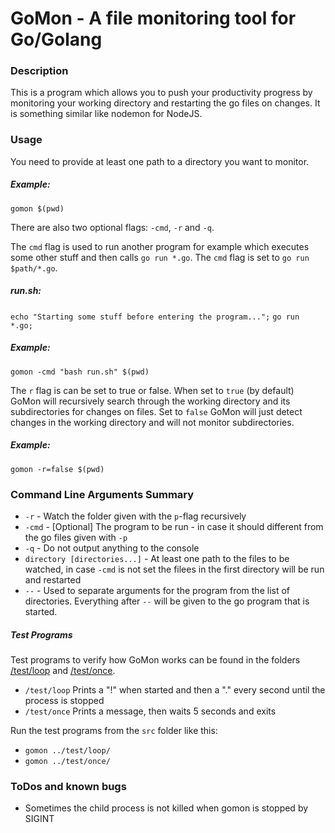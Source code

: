# GoMon - A file monitoring tool for Go/Golang

### Description
This is a program which allows you to push your productivity progress by monitoring your working directory and restarting the go files on changes. It is something similar like nodemon for NodeJS.

### Usage


You need to provide at least one path to a directory you want to monitor.

##### Example:
`gomon $(pwd)`



There are also two optional flags: `-cmd`, `-r` and `-q`.



The `cmd` flag is used to run another program for example which executes some other stuff and then calls `go run *.go`. The `cmd` flag is set to `go run $path/*.go`.

##### run.sh:
`echo "Starting some stuff before entering the program...";`
`go run *.go;`

##### Example:
`gomon -cmd "bash run.sh" $(pwd)`



The `r` flag is can be set to true or false. When set to `true` (by default) GoMon will recursively search through the working directory and its subdirectories for changes on files. Set to `false` GoMon will just detect changes in the working directory and will not monitor subdirectories.

##### Example:
`gomon -r=false $(pwd)`


### Command Line Arguments Summary

 - `-r` - Watch the folder given with the `p`-flag recursively
 - `-cmd` - [Optional] The program to be run - in case it should different from the go files given with `-p`
 - `-q` - Do not output anything to the console
 - `directory [directories...]` - At least one path to the files to be watched, in case `-cmd` is not set the filees in the first directory will be run and restarted
 - `--` - Used to separate arguments for the program from the list of directories. Everything after `--` will be given to the go program that is started.

##### Test Programs

Test programs to verify how GoMon works can be found in the folders [/test/loop](/test/loop) and [/test/once](/test/once).

 - `/test/loop` Prints a "!" when started and then a "." every second until the process is stopped
 - `/test/once` Prints a message, then waits 5 seconds and exits

Run the test programs from the `src` folder like this:

 - `gomon ../test/loop/`
 - `gomon ../test/once/`


### ToDos and known bugs

 - Sometimes the child process is not killed when gomon is stopped by SIGINT
